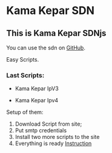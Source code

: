 # Kama Kepar SDN

## This is Kama Kepar SDNjs

You can use the sdn on [GitHub](https://github.com/Kamakepar2029/sdnjs).

Easy Scripts.
### Last Scripts:
* Kama Kepar IpV3

* Kama Kepar Ipv4

Setup of them: 
1) Download Script from site;
2) Put smtp credentials
3) Install two more scripts to the site
4) Everything is ready
 [Instruction](https://cdnjs.kamakepar.ru/kamakepar/)

